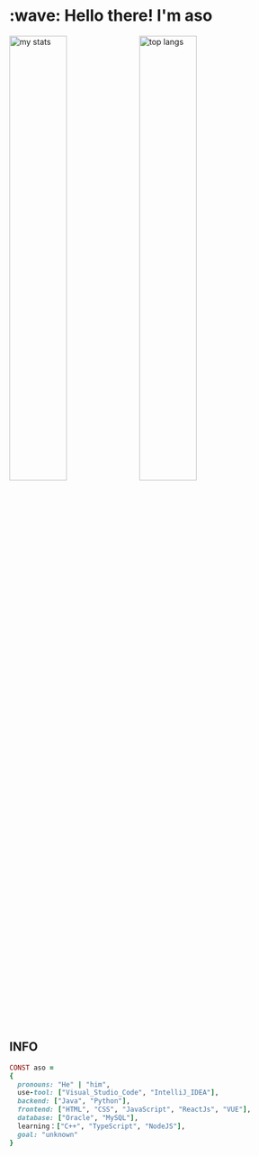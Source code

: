 <h1 align="left" id="macropower-title">:wave: Hello there! I'm aso</h1>
  <img alt="my stats" width="45%" src="https://github-readme-stats.vercel.app/api?username=aso-off&show_icons=true&theme=dracula"/>
  <img alt="top langs" width="45%" src="https://github-readme-stats.vercel.app/api/top-langs/?username=aso-off&layout=compact&theme=dracula"/>

## INFO
```ruby
CONST aso =
{
  pronouns: "He" | "him",
  use-tool: ["Visual_Studio_Code", "IntelliJ_IDEA"],
  backend: ["Java", "Python"],
  frontend: ["HTML", "CSS", "JavaScript", "ReactJs", "VUE"],
  database: ["Oracle", "MySQL"],
  learning：["C++", "TypeScript", "NodeJS"],
  goal: "unknown"
}
```
